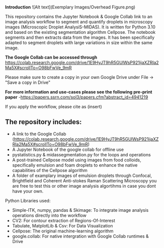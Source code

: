 **Introduction**
![Alt text](Exemplary Images/Overhead Figure.png)

This repository contains the Jupyter Notebook & Google Collab link to an image analysis workflow to segment and quantify droplets in microscopy images (MIcroscopic Droplet AnalysiS-MIDAS). It is written for Python 3.10 and based on the existing segmentation algorithm Cellpose. The notebook segments and then extracts data from the images. It has been specifically adapted to segment droplets with large variations in size within the same image. 

**The Google Collab can be accessed through** https://colab.research.google.com/drive/1E9HyJT9hR5GUlWsP921ijaXZRIa2Ma5X#scrollTo=O98bFwVe_9mR

Please make sure to create a copy in your own Google Drive under File -> "Save a copy in Drive"

**For more information and use-cases please see the following pre-print paper** 
-https://papers.ssrn.com/sol3/papers.cfm?abstract_id=4941219

If you apply the workflow, please cite as (insert)


**The repository includes:**
-
- A link to the Google Collab (https://colab.research.google.com/drive/1E9HyJT9hR5GUlWsP921ijaXZRIa2Ma5X#scrollTo=O98bFwVe_9mR)
- A Jupyter Notebook of the google collab for offline use
- pystatistics.py & midassegmentation.py for the loops and operations
- A post-trained Cellpose model using images from food colloids, specifically emulsion and foam droplets to enhance the native capabilities of the Cellpose algorithm
- A folder of examplary images of emulsion droplets through Confocal, Brightfield and Coherent Anti-stokes Raman Scattering Microscopy you are free to test this or other image analysis algortihms in case you dont have your own.

Python Libraries used:

- Simple-ITK, numpy, pandas & Skimage: To integrate image analysis operations directly into the workflow
- CV2: For contour extraction of Regions-Of-Interest
- Tabulate, MatplotLib & Csv: For Data Visualization
- Cellpose: The original machine-learning algorithm
- google.collab: For native intergration with Google Collab runtimes & Drive


